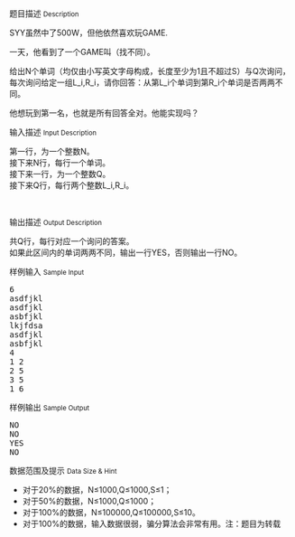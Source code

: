 <div class="panel panel-default">
<div class="area-title">
<span>
题目描述
<small>Description</small>
</span></div>
<div class="panel-body">

<p>SYY虽然中了500W，但他依然喜欢玩GAME.</p>
<p>一天，他看到了一个GAME叫（找不同）。</p>
<p><span>给出N个单词（均仅由小写英文字母构成，长度至少为1且不超过S）与Q次询问，每次询问给定一组L_i,R_i，请你回答：从第L_i个单词到第R_i个单词是否两两不同。</span></p>
<p><span>他想玩到第一名，也就是所有回答全对。他能实现吗？</span></p>

</div>
</div>

<div class="panel panel-default">
<div class="area-title">
<span>
输入描述
<small>Input Description</small>
</span></div>
<div class="panel-body">
<p><span>第一行，为一个整数N。</span><br><span>接下来N行，每行一个单词。</span><br><span>接下来一行，为一个整数Q。</span><br><span>接下来Q行，每行两个整数L_i,R_i。</span></p>
<p><span><br></span></p>

</div>
</div>
<div  class="panel panel-default">
<div class="area-title">
<span>
输出描述
<small>Output Description</small>
</span></div>
<div class="panel-body">

<p><span>共Q行，每行对应一个询问的答案。</span><br /><span>如果此区间内的单词两两不同，输出一行YES，否则输出一行NO。</span></p>

</div>
</div>


<div class="panel panel-default">
<div class="area-title">
<span>
样例输入
<small>Sample Input</small>
</span></div>
<div class="panel-body">
<pre>6
asdfjkl
asdfjkl
asbfjkl
lkjfdsa
asdfjkl
asbfjkl
4
1 2
2 5
3 5
1 6</pre>

</div>
</div>

<div class="panel panel-default">
<div class="area-title">
<span>
样例输出
<small>Sample Output</small>
</span></div>
<div class="panel-body">
<pre>NO
NO
YES
NO</pre>

</div>
</div>

<div class="panel panel-default">
<div class="area-title">
<span>
数据范围及提示
<small>Data Size & Hint</small>
</span></div>
<div class="panel-body">
<ul>
<li>对于20%的数据，N≤1000,Q≤1000,S≤1；</li>
<li>对于50%的数据，N≤1000,Q≤1000；</li>
<li>对于100%的数据，N≤100000,Q≤100000,S≤10。</li>
<li>对于100%的数据，输入数据很弱，骗分算法会非常有用。注：题目为转载</li>
</ul>
</div>
</div>